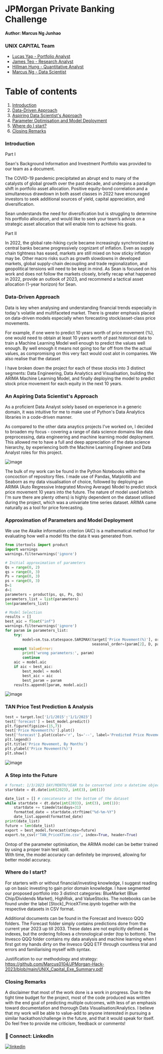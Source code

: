 
# JPMorgan Private Banking Challenge 
#### Author: Marcus Ng Junhao  
### UNIX CAPITAL Team
* [Lucas Yap - Portfolio Analyst](https://www.linkedin.com/in/lucas-yap-81a819163/)
* [James Teo - Research Analyst](https://www.linkedin.com/in/james-xfa/)
* [Hillman Hung - Quantitative Analyst](https://www.linkedin.com/in/hillman-hung-a0b0a8256/)
* [Marcus Ng - Data Scientist](https://www.linkedin.com/in/marcus-ng-0104e/)

# Table of contents
1. [Introduction](#introduction)
2. [Data-Driven Approach](#approach)
3. [Aspiring Data Scientist's Approach](#datascience)
4. [Parameter Optimisation and Model Deployment](#machinelearning) 
5. [Where do I start?](#begin) 
6. [Closing Remarks](#end) 

### Introduction <a name="introduction"></a>
Part I

Sean's Background Information and Investment Portfolio was provided to our team as a document. 

The COVID-19 pandemic precipitated an abrupt end to many of the catalysts of global growth over the past decade, and underpins a paradigm shift in portfolio asset allocation. Positive equity-bond correlation and a simultaneous drawdown in both asset classes in 2022 have encouraged investors to seek additional sources 
of yield, capital appreciation, and diversification. 

Sean understands the need for diversification but is struggling to determine his portfolio allocation, and would like to seek your team’s advice on a strategic asset allocation that will enable him to achieve his goals. 

Part II

In 2022, the global rate-hiking cycle became increasingly synchronized as central banks became progressively cognizant of inflation. Even as supply chain tightness has eased, markets are still mixed on how sticky inflation may be. Other macro risks such as growth slowdowns in developed markets, global supply-chain decoupling and trade regionalization, and geopolitical tensions will need to be kept in mind. As Sean is focused on his work and does not follow the markets closely, briefly recap what happened in 2022, provide an outlook of 2023, and recommend a tactical asset allocation (1-year horizon) for Sean.

### Data-Driven Approach <a name="approach"></a>

Data is key when analysing and understanding financial trends especially in today's volatile and multifaceted market. There is greater emphasis placed on data-driven models especially when forecasting stock/asset-class price movements. 

For example, if one were to predict 10 years worth of price movement (%), one would need to obtain at least 10 years worth of past historical data to train a Machine Learning Model well enough to predict the values well enough. By well enough it means not going too far off from the the actual values, as compromising on this very fact would cost alot in companies. We also realise that the dataset 

I have broken down the project for each of these stocks into 3 distinct segments: Data Engineering, Data Analytics and Visualisation, building the ARIMA Machine Learning Model, and finally deploying the model to predict stock price movement for each equity in the next 10 years. 

### An Aspiring Data Scientist's Approach <a name="datascience"></a>

As a proficient Data Analyst solely based on experience in a generic domain, it was intuitive for me to make use of Python's Data Analytics libraries in a code-driven manner. 

As compared to the other data anaytics projects I've worked on, I decided to broaden my focus - covering a range of data science domains like data preprocessing, data engineering and machine learning model deployment. This allowed me to have a full and deep appreciation of the data science hierarchy, by experiencing both the Machine Learning Engineer and Data Analyst roles for this project. 

![image](https://user-images.githubusercontent.com/77159089/227025036-30b0bc54-d884-4a2d-9ed2-f4beef78a28a.png)


The bulk of my work can be found in the Python Notebooks within the concoction of repository files. I made use of Pandas, Matplotlib and Seaborn as my data visualisation of choice, followed by deploying an ARIMA (Auto Regressive Integrated Moving Average) Model to predict stock price movement 10 years into the future. The nature of model used (which I'm sure there are plenty others) is highly dependent on the dataset utilised during the project, which was a univariate time series dataset. ARIMA came naturally as a tool for price forecasting. 

### Approximation of Parameters and Model Deployment <a name="machinelearning"></a>
We use the Akaike information criterion (AIC) is a mathematical method for evaluating how well a model fits the data it was generated from.
```python
from itertools import product
import warnings
warnings.filterwarnings('ignore')

# Initial approximation of parameters
Qs = range(0, 2)
qs = range(0, 3)
Ps = range(0, 3)
ps = range(0, 3)
D=1
d=1
parameters = product(ps, qs, Ps, Qs)
parameters_list = list(parameters)
len(parameters_list)

# Model Selection
results = []
best_aic = float("inf")
warnings.filterwarnings('ignore')
for param in parameters_list:
    try:
        model=sm.tsa.statespace.SARIMAX(target['Price Movement(%)'], order=(param[0], d, param[1]), 
                                        seasonal_order=(param[2], D, param[3], 12)).fit(disp=-1)
    except ValueError:
        print('wrong parameters:', param)
        continue
    aic = model.aic
    if aic < best_aic:
        best_model = model
        best_aic = aic
        best_param = param
    results.append([param, model.aic])
```
![image](https://github.com/Marcus0104/JPMorgan-Hack-2023/blob/main/Best%20Model%20Approximation.png)

### TAN Price Test Prediction & Analysis
```python
test = target.loc['1/1/2015':'1/1/2023']
test['forecast'] = best_model.predict()
plt.figure(figsize=(15,7))
test['Price Movement(%)'].plot()
test['forecast'].plot(color='r', ls='--', label='Predicted Price Movement')
plt.legend()
plt.title('Price Movement, By Months')
plt.ylabel('Price Movement(%)')
plt.show()
```
![image](https://github.com/Marcus0104/JPMorgan-Hack-2023/blob/main/original_predicted_viz_TAN.png)

### A Step into the Future
```python
# format: 1/3/2023 DAY/MONTH/YEAR to be converted into a datetime object 
startdate = dt.date(int(2023), int(3), int(1))

date_list = [] # concatenate at the bottom of the dataset 
while startdate < dt.date(int(2033), int(3), int(1)):
    startdate += timedelta(days=31)
    formatted_date = startdate.strftime("%d-%m-%Y")
    date_list.append(formatted_date) 
print(date_list)
future = len(date_list) 
export = best_model.forecast(steps=future)
export.to_csv(r'TAN_PriceXTime.csv', index=True, header=True)
```

Ontop of the parameter optimisation, the ARIMA model can be better trained by using a proper train test split. <br> 
With time, the model accuracy can definitely be improved, allowing for better model accuracy.

### Where do I start? <a name="begin"></a>
For starters with or without financial/investing knowledge, I suggest reading up on basic investing to gain prior domain knowledge. I have segmented our proposed portfolio into 3 distinct categories: BlueMarket (Blue Chip/Dividends Market), HighRisk, and ValueStocks. The notebooks can be found under the label [Stock]_PriceXTime.ipynb together with the respective datasets in CSV format. 

Additional documents can be found in the Forecast and Invesco QQQ folders. The Forecast folder simply contains predictions done from the current year 2023 up till 2033. These dates are not explicitly defined as indexes, but the ordering follows a chronological order (top to bottom). The Invesco QQQ folder contains my data analysis and machine learning when I first got my hands dirty on the Invesco QQQ ETF through countless trial and errors and familiarising myself with syntax. 

Justification to our methodology and strategy: <br>
https://github.com/Marcus0104/JPMorgan-Hack-2023/blob/main/UNIX_Capital_Exe_Summary.pdf

### Closing Remarks <a name="end"></a>

A disclaimer that most of the work done is a work in progress. Due to the tight time budget for the project, most of the code produced was written with the end goal of predicting multiple outcomes, with less of an emphasis toward documentation and thorough Data Visualisation/Analytics. I believe that my work will be able to value-add to anyone interested in pursuing a similar hackathon/challenge in the future, and that it would speak for itself. 
Do feel free to provide me criticism, feedback or comments! 
### 🔗 Connect: LinkedIn 

[![linkedin](https://img.shields.io/badge/linkedin-0A66C2?style=for-the-badge&logo=linkedin&logoColor=white)](https://www.linkedin.com/in/marcus-ng-0104e/)
